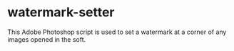 # watermark-setter
This Adobe Photoshop script is used to set a watermark at a corner of any images opened in the soft.
